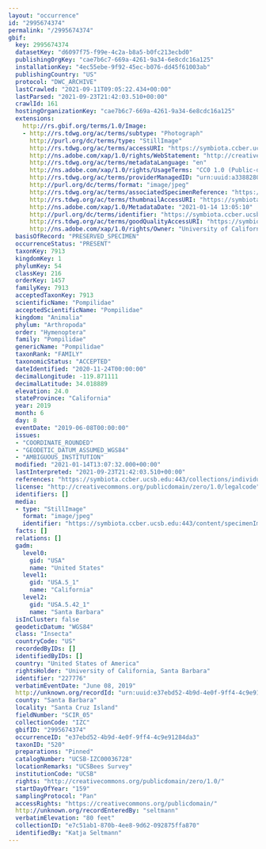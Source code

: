 ```yaml
---
layout: "occurrence"
id: "2995674374"
permalink: "/2995674374"
gbif:
  key: 2995674374
  datasetKey: "d6097f75-f99e-4c2a-b8a5-b0fc213ecbd0"
  publishingOrgKey: "cae7b6c7-669a-4261-9a34-6e8cdc16a125"
  installationKey: "4ec55ebe-9f92-45ec-b076-dd45f61003ab"
  publishingCountry: "US"
  protocol: "DWC_ARCHIVE"
  lastCrawled: "2021-09-11T09:05:22.434+00:00"
  lastParsed: "2021-09-23T21:42:03.510+00:00"
  crawlId: 161
  hostingOrganizationKey: "cae7b6c7-669a-4261-9a34-6e8cdc16a125"
  extensions:
    http://rs.gbif.org/terms/1.0/Image:
    - http://rs.tdwg.org/ac/terms/subtype: "Photograph"
      http://purl.org/dc/terms/type: "StillImage"
      http://rs.tdwg.org/ac/terms/accessURI: "https://symbiota.ccber.ucsb.edu:443/content/specimenImages/UCSB_IZC/UCSB-IZC00036/4ADDD7DD-A566-4151-BE6C-614F2C_1610658310_lg.jpeg"
      http://ns.adobe.com/xap/1.0/rights/WebStatement: "http://creativecommons.org/publicdomain/zero/1.0/"
      http://rs.tdwg.org/ac/terms/metadataLanguage: "en"
      http://ns.adobe.com/xap/1.0/rights/UsageTerms: "CC0 1.0 (Public-domain)"
      http://rs.tdwg.org/ac/terms/providerManagedID: "urn:uuid:a3388280-4fdc-4a7f-a375-8efdc47e291b"
      http://purl.org/dc/terms/format: "image/jpeg"
      http://rs.tdwg.org/ac/terms/associatedSpecimenReference: "https://symbiota.ccber.ucsb.edu:443/collections/individual/index.php?occid=227776"
      http://rs.tdwg.org/ac/terms/thumbnailAccessURI: "https://symbiota.ccber.ucsb.edu:443/content/specimenImages/UCSB_IZC/UCSB-IZC00036/4ADDD7DD-A566-4151-BE6C-614F2C_1610658310_tn.jpg"
      http://ns.adobe.com/xap/1.0/MetadataDate: "2021-01-14 13:05:10"
      http://purl.org/dc/terms/identifier: "https://symbiota.ccber.ucsb.edu:443/content/specimenImages/UCSB_IZC/UCSB-IZC00036/4ADDD7DD-A566-4151-BE6C-614F2C_1610658310_lg.jpeg"
      http://rs.tdwg.org/ac/terms/goodQualityAccessURI: "https://symbiota.ccber.ucsb.edu:443/content/specimenImages/UCSB_IZC/UCSB-IZC00036/4ADDD7DD-A566-4151-BE6C-614F2C_1610658310.jpg"
      http://ns.adobe.com/xap/1.0/rights/Owner: "University of California, Santa Barbara"
  basisOfRecord: "PRESERVED_SPECIMEN"
  occurrenceStatus: "PRESENT"
  taxonKey: 7913
  kingdomKey: 1
  phylumKey: 54
  classKey: 216
  orderKey: 1457
  familyKey: 7913
  acceptedTaxonKey: 7913
  scientificName: "Pompilidae"
  acceptedScientificName: "Pompilidae"
  kingdom: "Animalia"
  phylum: "Arthropoda"
  order: "Hymenoptera"
  family: "Pompilidae"
  genericName: "Pompilidae"
  taxonRank: "FAMILY"
  taxonomicStatus: "ACCEPTED"
  dateIdentified: "2020-11-24T00:00:00"
  decimalLongitude: -119.871111
  decimalLatitude: 34.018889
  elevation: 24.0
  stateProvince: "California"
  year: 2019
  month: 6
  day: 8
  eventDate: "2019-06-08T00:00:00"
  issues:
  - "COORDINATE_ROUNDED"
  - "GEODETIC_DATUM_ASSUMED_WGS84"
  - "AMBIGUOUS_INSTITUTION"
  modified: "2021-01-14T13:07:32.000+00:00"
  lastInterpreted: "2021-09-23T21:42:03.510+00:00"
  references: "https://symbiota.ccber.ucsb.edu:443/collections/individual/index.php?occid=227776"
  license: "http://creativecommons.org/publicdomain/zero/1.0/legalcode"
  identifiers: []
  media:
  - type: "StillImage"
    format: "image/jpeg"
    identifier: "https://symbiota.ccber.ucsb.edu:443/content/specimenImages/UCSB_IZC/UCSB-IZC00036/4ADDD7DD-A566-4151-BE6C-614F2C_1610658310_lg.jpeg"
  facts: []
  relations: []
  gadm:
    level0:
      gid: "USA"
      name: "United States"
    level1:
      gid: "USA.5_1"
      name: "California"
    level2:
      gid: "USA.5.42_1"
      name: "Santa Barbara"
  isInCluster: false
  geodeticDatum: "WGS84"
  class: "Insecta"
  countryCode: "US"
  recordedByIDs: []
  identifiedByIDs: []
  country: "United States of America"
  rightsHolder: "University of California, Santa Barbara"
  identifier: "227776"
  verbatimEventDate: "June 08, 2019"
  http://unknown.org/recordId: "urn:uuid:e37ebd52-4b9d-4e0f-9ff4-4c9e91284da3"
  county: "Santa Barbara"
  locality: "Santa Cruz Island"
  fieldNumber: "SCIR_05"
  collectionCode: "IZC"
  gbifID: "2995674374"
  occurrenceID: "e37ebd52-4b9d-4e0f-9ff4-4c9e91284da3"
  taxonID: "520"
  preparations: "Pinned"
  catalogNumber: "UCSB-IZC00036728"
  locationRemarks: "UCSBees Survey"
  institutionCode: "UCSB"
  rights: "http://creativecommons.org/publicdomain/zero/1.0/"
  startDayOfYear: "159"
  samplingProtocol: "Pan"
  accessRights: "https://creativecommons.org/publicdomain/"
  http://unknown.org/recordEnteredBy: "seltmann"
  verbatimElevation: "80 feet"
  collectionID: "e7c51ab1-870b-4ee8-9d62-092875ffa870"
  identifiedBy: "Katja Seltmann"
---
```

